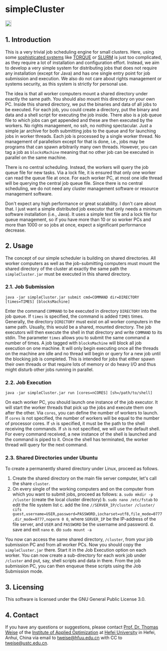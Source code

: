 # simpleCluster

[<img alt="Travis CI Build Status" src="http://img.shields.io/travis/thomasWeise/simpleCluster/master.svg" height="20"/>](http://travis-ci.org/thomasWeise/simpleCluster/)

## 1. Introduction

This is a very trivial job scheduling engine for small clusters.
Here, using some [sophisticated systems](https://en.wikipedia.org/wiki/Comparison_of_cluster_software) like [TORQUE](https://en.wikipedia.org/wiki/TORQUE_Resource_Manager) or [SLURM](https://en.wikipedia.org/wiki/Slurm_Workload_Manager) is just too complicated, as they require a lot of installation and configuration effort.
Instead, we aim to develop a very simple system for distributing jobs that does not require any installation (except for Java) and has one single entry point for job submission and execution.
We also do not care about rights management or systems security, as this system is strictly for personal use.

The idea is that all worker computers mount a shared directory under exactly the same path.
You should also mount this directory on your own PC.
Inside this shared directory, we put the binaries and data of all jobs to be executed.
For each job, you could create a directory, put the binary and data and a shell script for executing the job inside.
There also is a job queue file to which jobs can get appended and these are then executed by the workers.
No rights management, no ssh, no nothing spectacular.
Just a simple jar archive for both submitting jobs to the queue and for launching jobs in worker threads.
Each job is processed by a single worker thread.
No management of parallelism except for that is done, i.e., jobs may be programs that can spawn arbitrarily many own threads.
However, you can tag a job as `blocksMachine` meaning that no other job can be executed in parallel on the same machine.

There is no central scheduling.
Instead, the workers will query the job queue file for new tasks.
Via a lock file, it is ensured that only one worker can read the queue file at once.
For each worker PC, at most one idle thread will be querying the central job queue file.
Since there is no central scheduling, we do not need any cluster management software or resource management software.

Don't expect any high performance or great scalability.
I don't care about that.
I just want a simple distributed job executor that only needs a minimum software installation (i.e., Java).
It uses a simple text file and a lock file for queue management, so if you have more than 10 or so worker PCs and more than 1000 or so jobs at once, expect a significant performance decrease.

## 2. Usage

The concept of our simple scheduler is building on shared directories.
All worker computers as well as the job-submitting computers must mount the shared directory of the cluster at exactly the same path the `simpleCluster.jar` must be executed in this shared directory.

### 2.1. Job Submission

`java -jar simpleCluster.jar submit cmd=COMMAND dir=DIRECTORY [times=TIMES] [blocksMachine]`

Enter the command `COMMAND` to be executed in directory `DIRECTORY` into the job queue.
If `times` is specified, the command is added `TIMES` times.
Generally, the directory `DIRECTORY` must exist on all worker computers in the same path.
Usually, this would be a shared, mounted directory.
The job executors will then execute the shell in that directory and write `COMMAND` to its stdin.
The parameter `times` allows you to submit the same command a number of times.
A job tagged with `blocksMachine` will block all job execution on one machine.
It will only begin executing once all the threads on the machine are idle and no thread will begin or query for a new job until the blocking job is completed.
This is intended for jobs that either spawn their own threads or that require lots of memory or do heavy I/O and thus might disturb other jobs running in parallel.

### 2.2. Job Execution

`java -jar simpleCluster.jar run [cores=nCORES] [sh=/path/to/shell]`

On each worker PC, you should launch one instance of the job executor.
It will start the worker threads that pick up the jobs and execute them one after the other.
Via `cores`, you can define the number of workers to launch.
If `cores` is not specified, the number of workers will be equal to the number of processor cores.
If `sh` is specified, it must be the path to the shell receiving the commands.
If `sh` is not specified, we will use the default shell.
For every command received, a new instance of the shell is launched and the command is piped to it.
Once the shell has terminated, the worker thread will query for the next command.

### 2.3. Shared Directories under Ubuntu

To create a permanently shared directory under Linux, proceed as follows.

1. Create the shared directory on the main file server computer, let's call the share `cluster`.
2. On every single of the working computers and on the computer from which you want to submit jobs, proceed as follows:
    a. `sudo mkdir -p /cluster` (create the local cluster directory)
    b. `sudo nano /etc/fstab` to edit the file system list
    c. add the line `//SERVER_IP/cluster /cluster/ cifs guest,username=USER,password=PASSWORD,iocharset=utf8,file_mode=0777,dir_mode=0777,noperm 0 0`, where `SERVER_IP` be the IP-address of the file server, and `USER` and `PASSWORD` be the username and password.
    d. save and exit `nano`
    e. do `sudo mount -a`

You now can access the same shared directory, `/cluster`, from your job submission PC and from all worker PCs.
Now you should copy the `simpleCluster.jar` there.
Start it in the Job Execution option on each worker.
You can now create a sub-directory for each work job under `/cluster` and put, say, shell scripts and data in there.
From the job submission PC, you can then enqueue these scripts using the Job Submission mode. 

## 3. Licensing

This software is licensed under the GNU General Public License 3.0.

## 4. Contact

If you have any questions or suggestions, please contact
[Prof. Dr. Thomas Weise](http://iao.hfuu.edu.cn/team/director) of the
[Institute of Applied Optimization](http://iao.hfuu.edu.cn/) at
[Hefei University](http://www.hfuu.edu.cn) in
Hefei, Anhui, China via
email to [tweise@hfuu.edu.cn](mailto:tweise@hfuu.edu.cn) with CC to [tweise@ustc.edu.cn](mailto:tweise@ustc.edu.cn).
